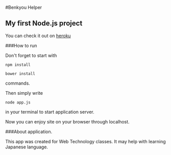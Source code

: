 #Benkyou Helper
## My first Node.js project

You can check it out on [heroku](http://whispering-river-6949.herokuapp.com/)

###How to run

Don't forget to start with

    npm install

    bower install

commands.


Then simply write

    node app.js

in your terminal to start application server.

Now you can enjoy site on your browser through localhost.

###About application.

This app was created for Web Technology classes.
It may help with learning Japanese language.
